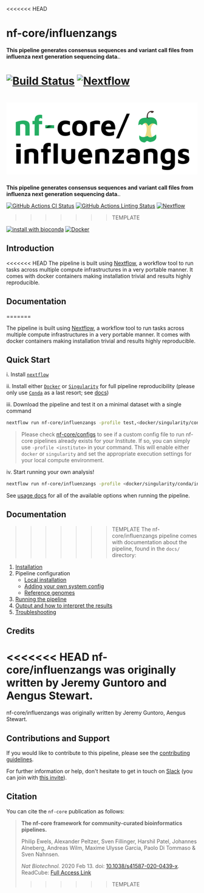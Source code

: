 <<<<<<< HEAD
# nf-core/influenzangs

**This pipeline generates consensus sequences and variant call files from influenza next generation sequencing data.**.

[![Build Status](https://travis-ci.com/nf-core/influenzangs.svg?branch=master)](https://travis-ci.com/nf-core/influenzangs)
[![Nextflow](https://img.shields.io/badge/nextflow-%E2%89%A50.32.0-brightgreen.svg)](https://www.nextflow.io/)
=======
# ![nf-core/influenzangs](docs/images/nf-core-influenzangs_logo.png)

**This pipeline generates consensus sequences and variant call files from influenza next generation sequencing data.**.

[![GitHub Actions CI Status](https://github.com/nf-core/influenzangs/workflows/nf-core%20CI/badge.svg)](https://github.com/nf-core/influenzangs/actions)
[![GitHub Actions Linting Status](https://github.com/nf-core/influenzangs/workflows/nf-core%20linting/badge.svg)](https://github.com/nf-core/influenzangs/actions)
[![Nextflow](https://img.shields.io/badge/nextflow-%E2%89%A519.10.0-brightgreen.svg)](https://www.nextflow.io/)
>>>>>>> TEMPLATE

[![install with bioconda](https://img.shields.io/badge/install%20with-bioconda-brightgreen.svg)](http://bioconda.github.io/)
[![Docker](https://img.shields.io/docker/automated/nfcore/influenzangs.svg)](https://hub.docker.com/r/nfcore/influenzangs)

## Introduction
<<<<<<< HEAD
The pipeline is built using [Nextflow](https://www.nextflow.io), a workflow tool to run tasks across multiple compute infrastructures in a very portable manner. It comes with docker containers making installation trivial and results highly reproducible.


## Documentation
=======

The pipeline is built using [Nextflow](https://www.nextflow.io), a workflow tool to run tasks across multiple compute infrastructures in a very portable manner. It comes with docker containers making installation trivial and results highly reproducible.

## Quick Start

i. Install [`nextflow`](https://nf-co.re/usage/installation)

ii. Install either [`Docker`](https://docs.docker.com/engine/installation/) or [`Singularity`](https://www.sylabs.io/guides/3.0/user-guide/) for full pipeline reproducibility (please only use [`Conda`](https://conda.io/miniconda.html) as a last resort; see [docs](https://nf-co.re/usage/configuration#basic-configuration-profiles))

iii. Download the pipeline and test it on a minimal dataset with a single command

```bash
nextflow run nf-core/influenzangs -profile test,<docker/singularity/conda/institute>
```

> Please check [nf-core/configs](https://github.com/nf-core/configs#documentation) to see if a custom config file to run nf-core pipelines already exists for your Institute. If so, you can simply use `-profile <institute>` in your command. This will enable either `docker` or `singularity` and set the appropriate execution settings for your local compute environment.

iv. Start running your own analysis!

<!-- TODO nf-core: Update the default command above used to run the pipeline -->

```bash
nextflow run nf-core/influenzangs -profile <docker/singularity/conda/institute> --reads '*_R{1,2}.fastq.gz' --genome GRCh37
```

See [usage docs](docs/usage.md) for all of the available options when running the pipeline.

## Documentation

>>>>>>> TEMPLATE
The nf-core/influenzangs pipeline comes with documentation about the pipeline, found in the `docs/` directory:

1. [Installation](https://nf-co.re/usage/installation)
2. Pipeline configuration
    * [Local installation](https://nf-co.re/usage/local_installation)
    * [Adding your own system config](https://nf-co.re/usage/adding_own_config)
    * [Reference genomes](https://nf-co.re/usage/reference_genomes)
3. [Running the pipeline](docs/usage.md)
4. [Output and how to interpret the results](docs/output.md)
5. [Troubleshooting](https://nf-co.re/usage/troubleshooting)

<!-- TODO nf-core: Add a brief overview of what the pipeline does and how it works -->

## Credits
<<<<<<< HEAD
nf-core/influenzangs was originally written by Jeremy Guntoro and Aengus Stewart.
=======

nf-core/influenzangs was originally written by Jeremy Guntoro, Aengus Stewart.

## Contributions and Support

If you would like to contribute to this pipeline, please see the [contributing guidelines](.github/CONTRIBUTING.md).

For further information or help, don't hesitate to get in touch on [Slack](https://nfcore.slack.com/channels/influenzangs) (you can join with [this invite](https://nf-co.re/join/slack)).

## Citation

<!-- TODO nf-core: Add citation for pipeline after first release. Uncomment lines below and update Zenodo doi. -->
<!-- If you use  nf-core/influenzangs for your analysis, please cite it using the following doi: [10.5281/zenodo.XXXXXX](https://doi.org/10.5281/zenodo.XXXXXX) -->

You can cite the `nf-core` publication as follows:

> **The nf-core framework for community-curated bioinformatics pipelines.**
>
> Philip Ewels, Alexander Peltzer, Sven Fillinger, Harshil Patel, Johannes Alneberg, Andreas Wilm, Maxime Ulysse Garcia, Paolo Di Tommaso & Sven Nahnsen.
>
> _Nat Biotechnol._ 2020 Feb 13. doi: [10.1038/s41587-020-0439-x](https://dx.doi.org/10.1038/s41587-020-0439-x).  
> ReadCube: [Full Access Link](https://rdcu.be/b1GjZ)
>>>>>>> TEMPLATE
